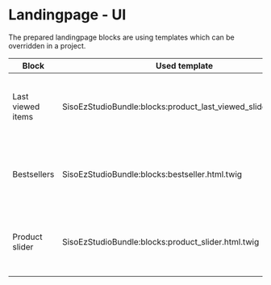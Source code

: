 #  Landingpage - UI 

The prepared landingpage blocks are using templates which can be overridden in a project.

<table>
<thead>
<tr class="header">
<th>Block</th>
<th>Used template</th>
<th>Used sub templates</th>
</tr>
</thead>
<tbody>
<tr>
<td><p>Last viewed items</p></td>
<td>SisoEzStudioBundle:blocks:product_last_viewed_slider.html.twig</td>
<td><p>Uses a Subcontroller SilversolutionsEshopBundle:EzFlow:showLastViewedProducts and the template:</p>
<ul>
<li>SilversolutionsEshopBundle:Catalog:last_viewed_slider.html.twig<br />
</li>
</ul></td>
</tr>
<tr>
<td>Bestsellers</td>
<td>SisoEzStudioBundle:blocks:bestseller.html.twig</td>
<td><p>User a subcontroller SilversolutionsEshopBundle:Bestsellers:getBestsellers and the template:</p>
<ul>
<li>SilversolutionsEshopBundle:Bestsellers:bestsellers_box.html.twig</li>
</ul></td>
</tr>
<tr>
<td>Product slider</td>
<td>SisoEzStudioBundle:blocks:product_slider.html.twig</td>
<td><p>Uses a Subcontroller SilversolutionsEshopBundle:EzFlow:getSkuListByString' and the template:</p>
<ul>
<li>SisoEzStudioBundle:blocks:product_slider_tabs.html.twig</li>
</ul></td>
</tr>
</tbody>
</table>
